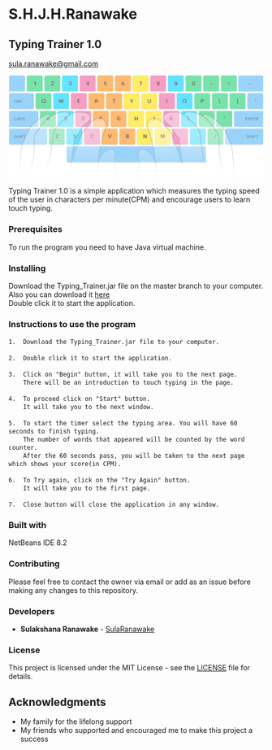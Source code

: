 # S.H.J.H.Ranawake
## Typing Trainer 1.0

sula.ranawake@gmail.com

![keyboard](https://github.com/FOSSCODY-1/S.H.J.H.Ranawake/blob/master/Typing%20Trainer/src/Images/keyboard.png)

Typing Trainer 1.0 is a simple application which measures the typing speed of the user in characters per minute(CPM) and encourage users to learn touch typing. 


### Prerequisites

To run the program you need to have Java virtual machine. 

### Installing

Download the Typing_Trainer.jar file on the master branch to your computer.</br>
Also you can download it [here](https://github.com/FOSSCODY-1/S.H.J.H.Ranawake.git)</br>
Double click it to start the application.

### Instructions to use the program

```Download the 
1.  Download the Typing_Trainer.jar file to your computer.

2.  Double click it to start the application.

3.  Click on "Begin" button, it will take you to the next page.
    There will be an introduction to touch typing in the page.
    
4.  To proceed click on "Start" button.
    It will take you to the next window.
    
5.  To start the timer select the typing area. You will have 60 seconds to finish typing.
    The number of words that appeared will be counted by the word counter.
    After the 60 seconds pass, you will be taken to the next page which shows your score(in CPM).
    
6.  To Try again, click on the "Try Again" button.
    It will take you to the first page.
    
7.  Close button will close the application in any window.
  ```
### Built with

NetBeans IDE 8.2

### Contributing

Please feel free to contact the owner via email or add as an issue before making any changes to this repository.

### Developers

 *    **Sulakshana Ranawake** - [SulaRanawake](https://github.com/SulaRanawake)
 
 ### License
 
This project is licensed under the MIT License - see the [LICENSE](LICENSE) file for details.

## Acknowledgments
* My family for the lifelong support
* My friends who supported and encouraged me to make this project a success
